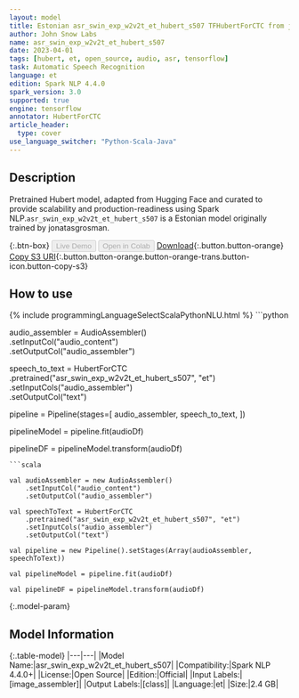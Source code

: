 ```yaml
---
layout: model
title: Estonian asr_swin_exp_w2v2t_et_hubert_s507 TFHubertForCTC from jonatasgrosman
author: John Snow Labs
name: asr_swin_exp_w2v2t_et_hubert_s507
date: 2023-04-01
tags: [hubert, et, open_source, audio, asr, tensorflow]
task: Automatic Speech Recognition
language: et
edition: Spark NLP 4.4.0
spark_version: 3.0
supported: true
engine: tensorflow
annotator: HubertForCTC
article_header:
  type: cover
use_language_switcher: "Python-Scala-Java"
---
```


## Description

Pretrained Hubert  model, adapted from Hugging Face and curated to provide scalability and production-readiness using Spark NLP.`asr_swin_exp_w2v2t_et_hubert_s507` is a Estonian model originally trained by jonatasgrosman.

{:.btn-box}
<button class="button button-orange" disabled>Live Demo</button>
<button class="button button-orange" disabled>Open in Colab</button>
[Download](https://s3.amazonaws.com/auxdata.johnsnowlabs.com/public/models/asr_swin_exp_w2v2t_et_hubert_s507_et_4.4.0_3.0_1680362963073.zip){:.button.button-orange}
[Copy S3 URI](s3://auxdata.johnsnowlabs.com/public/models/asr_swin_exp_w2v2t_et_hubert_s507_et_4.4.0_3.0_1680362963073.zip){:.button.button-orange.button-orange-trans.button-icon.button-copy-s3}

## How to use



<div class="tabs-box" markdown="1">
{% include programmingLanguageSelectScalaPythonNLU.html %}
```python

audio_assembler = AudioAssembler() \
    .setInputCol("audio_content") \
    .setOutputCol("audio_assembler")

speech_to_text = HubertForCTC \
    .pretrained("asr_swin_exp_w2v2t_et_hubert_s507", "et")\
    .setInputCols("audio_assembler") \
    .setOutputCol("text")

pipeline = Pipeline(stages=[
  audio_assembler,
  speech_to_text,
])

pipelineModel = pipeline.fit(audioDf)

pipelineDF = pipelineModel.transform(audioDf)
```
```scala

val audioAssembler = new AudioAssembler()
    .setInputCol("audio_content") 
    .setOutputCol("audio_assembler")

val speechToText = HubertForCTC
    .pretrained("asr_swin_exp_w2v2t_et_hubert_s507", "et")
    .setInputCols("audio_assembler") 
    .setOutputCol("text") 

val pipeline = new Pipeline().setStages(Array(audioAssembler, speechToText))

val pipelineModel = pipeline.fit(audioDf)

val pipelineDF = pipelineModel.transform(audioDf)

```
</div>

{:.model-param}
## Model Information

{:.table-model}
|---|---|
|Model Name:|asr_swin_exp_w2v2t_et_hubert_s507|
|Compatibility:|Spark NLP 4.4.0+|
|License:|Open Source|
|Edition:|Official|
|Input Labels:|[image_assembler]|
|Output Labels:|[class]|
|Language:|et|
|Size:|2.4 GB|